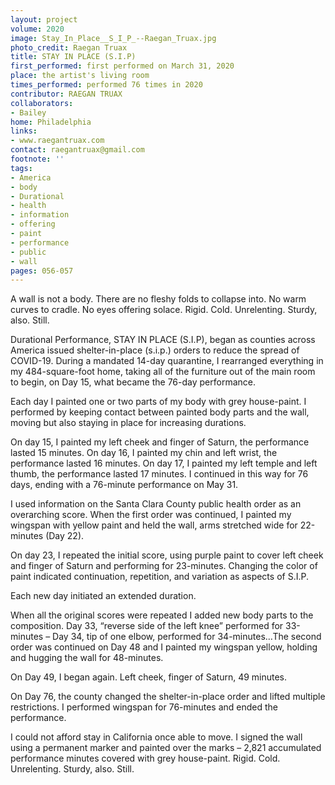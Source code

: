 ```yaml
---
layout: project
volume: 2020
image: Stay_In_Place__S_I_P_--Raegan_Truax.jpg
photo_credit: Raegan Truax
title: STAY IN PLACE (S.I.P)
first_performed: first performed on March 31, 2020
place: the artist's living room
times_performed: performed 76 times in 2020
contributor: RAEGAN TRUAX
collaborators:
- Bailey
home: Philadelphia
links:
- www.raegantruax.com
contact: raegantruax@gmail.com
footnote: ''
tags:
- America
- body
- Durational
- health
- information
- offering
- paint
- performance
- public
- wall
pages: 056-057
---
```



A wall is not a body. There are no fleshy folds to collapse into. No warm curves to cradle. No eyes offering solace. Rigid. Cold. Unrelenting. Sturdy, also. Still. 

Durational Performance, STAY IN PLACE (S.I.P), began as counties across America issued shelter-in-place (s.i.p.) orders to reduce the spread of COVID-19. During a mandated 14-day quarantine, I rearranged everything in my 484-square-foot home, taking all of the furniture out of the main room to begin, on Day 15, what became the 76-day performance. 

Each day I painted one or two parts of my body with grey house-paint. I performed by keeping contact between painted body parts and the wall, moving but also staying in place for increasing durations. 

On day 15, I painted my left cheek and finger of Saturn, the performance lasted 15 minutes. On day 16, I painted my chin and left wrist, the performance lasted 16 minutes. On day 17, I painted my left temple and left thumb, the performance lasted 17 minutes. I continued in this way for 76 days, ending with a 76-minute performance on May 31. 

I used information on the Santa Clara County public health order as an overarching score. When the first order was continued, I painted my wingspan with yellow paint and held the wall, arms stretched wide for 22-minutes (Day 22). 

On day 23, I repeated the initial score, using purple paint to cover left cheek and finger of Saturn and performing for 23-minutes. Changing the color of paint indicated continuation, repetition, and variation as aspects of S.I.P. 

Each new day initiated an extended duration. 

When all the original scores were repeated I added new body parts to the composition. Day 33, “reverse side of the left knee” performed for 33-minutes – Day 34, tip of one elbow, performed for 34-minutes…The second order was continued on Day 48 and I painted my wingspan yellow, holding and hugging the wall for 48-minutes. 

On Day 49, I began again. Left cheek, finger of Saturn, 49 minutes. 

On Day 76, the county changed the shelter-in-place order and lifted multiple restrictions. I performed wingspan for 76-minutes and ended the performance. 

I could not afford stay in California once able to move. I signed the wall using a permanent marker and painted over the marks – 2,821 accumulated performance minutes covered with grey house-paint. Rigid. Cold. Unrelenting. Sturdy, also. Still.
